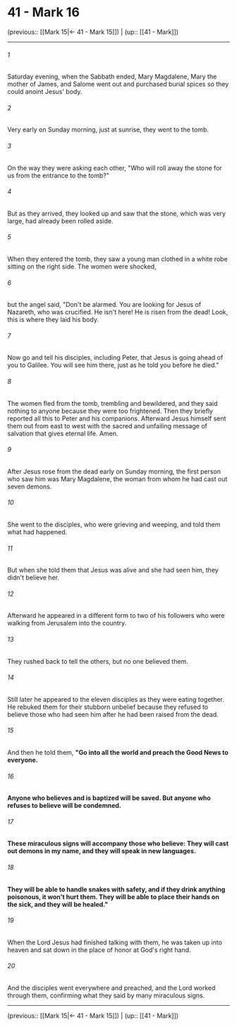 # 41 - Mark 16

(previous:: [[Mark 15|← 41 - Mark 15]]) | (up:: [[41 - Mark]])

***


###### 1 
Saturday evening, when the Sabbath ended, Mary Magdalene, Mary the mother of James, and Salome went out and purchased burial spices so they could anoint Jesus' body. 

###### 2 
Very early on Sunday morning, just at sunrise, they went to the tomb. 

###### 3 
On the way they were asking each other, "Who will roll away the stone for us from the entrance to the tomb?" 

###### 4 
But as they arrived, they looked up and saw that the stone, which was very large, had already been rolled aside. 

###### 5 
When they entered the tomb, they saw a young man clothed in a white robe sitting on the right side. The women were shocked, 

###### 6 
but the angel said, "Don't be alarmed. You are looking for Jesus of Nazareth, who was crucified. He isn't here! He is risen from the dead! Look, this is where they laid his body. 

###### 7 
Now go and tell his disciples, including Peter, that Jesus is going ahead of you to Galilee. You will see him there, just as he told you before he died." 

###### 8 
The women fled from the tomb, trembling and bewildered, and they said nothing to anyone because they were too frightened. Then they briefly reported all this to Peter and his companions. Afterward Jesus himself sent them out from east to west with the sacred and unfailing message of salvation that gives eternal life. Amen. 

###### 9 
After Jesus rose from the dead early on Sunday morning, the first person who saw him was Mary Magdalene, the woman from whom he had cast out seven demons. 

###### 10 
She went to the disciples, who were grieving and weeping, and told them what had happened. 

###### 11 
But when she told them that Jesus was alive and she had seen him, they didn't believe her. 

###### 12 
Afterward he appeared in a different form to two of his followers who were walking from Jerusalem into the country. 

###### 13 
They rushed back to tell the others, but no one believed them. 

###### 14 
Still later he appeared to the eleven disciples as they were eating together. He rebuked them for their stubborn unbelief because they refused to believe those who had seen him after he had been raised from the dead. 

###### 15 
And then he told them, **"Go into all the world and preach the Good News to everyone.** 

###### 16 
**Anyone who believes and is baptized will be saved. But anyone who refuses to believe will be condemned.** 

###### 17 
**These miraculous signs will accompany those who believe: They will cast out demons in my name, and they will speak in new languages.** 

###### 18 
**They will be able to handle snakes with safety, and if they drink anything poisonous, it won't hurt them. They will be able to place their hands on the sick, and they will be healed."** 

###### 19 
When the Lord Jesus had finished talking with them, he was taken up into heaven and sat down in the place of honor at God's right hand. 

###### 20 
And the disciples went everywhere and preached, and the Lord worked through them, confirming what they said by many miraculous signs.

***

(previous:: [[Mark 15|← 41 - Mark 15]]) | (up:: [[41 - Mark]])
